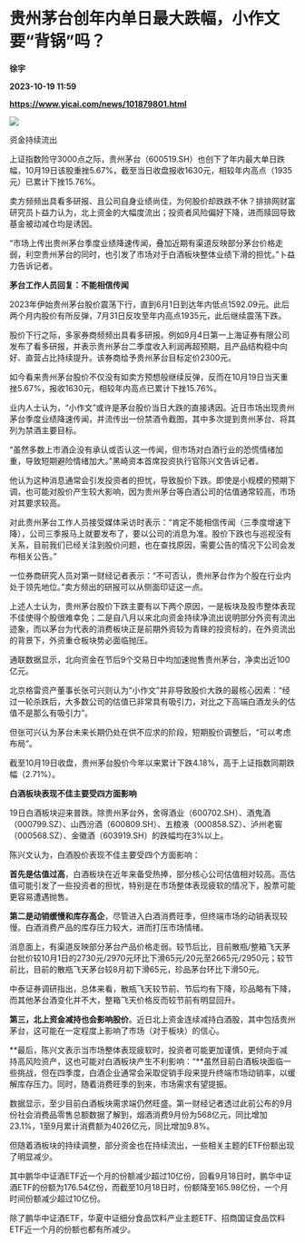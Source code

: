 # 贵州茅台创年内单日最大跌幅，小作文要“背锅”吗？
**徐宇**

**2023-10-19 11:59**

**https://www.yicai.com/news/101879801.html**

![](https://imgcdn.yicai.com/uppics/slides/2023/10/1025c3f0b335f28752399e8769bdad8f.jpg)

资金持续流出

上证指数险守3000点之际，贵州茅台（600519.SH）也创下了年内最大单日跌幅，10月19日该股重挫5.67%，截至当日收盘报收1630元，相较年内高点（1935元）已累计下挫15.76%。

卖方频频出具看多研报、且公司自身业绩尚佳，为何股价却跌跌不休？排排网财富研究员卜益力认为，北上资金的大幅度流出；投资者风险偏好下降，进而赎回导致基金被动减仓均是诱因。

“市场上传出贵州茅台季度业绩降速传闻，叠加近期有渠道反映部分茅台价格走弱，利空贵州茅台的同时，也引发了市场对于白酒板块整体业绩下滑的担忧。”卜益力告诉记者。

**茅台工作人员回复：不能相信传闻**

2023年伊始贵州茅台股价震荡下行，直到6月1日到达年内低点1592.09元。此后两个月内股价有所反弹，7月31日反攻至年内高点1935元，此后继续震荡下跌。

股价下行之际，多家券商频频出具看多研报。例如9月4日第一上海证券有限公司发布了看多研报，并表示贵州茅台二季度收入利润再超预期，且产品结构稳中向好、直营占比持续提升。该券商给予贵州茅台目标定价2300元。

如今看来贵州茅台股价不仅没有如卖方预想般继续反弹，反而在10月19日当天重挫5.67%，报收1630元，相较年内高点已累计下挫15.76%。

业内人士认为，“小作文”或许是茅台股价当日大跌的直接诱因。近日市场出现贵州茅台季度业绩降速传闻，并流传出一份禁酒令截图，其中多次提到贵州茅台、将其列为禁酒主要目标。

“虽然多数上市酒企没有承认或否认这一传闻，但市场对白酒行业的恐慌情绪加重，导致短期避险情绪加大。”黑崎资本首席投资执行官陈兴文告诉记者。

他认为这种消息通常会引发投资者的担忧，导致股价下跌。即使是小规模的预期下调，也可能对股价产生较大影响，因为贵州茅台等白酒公司的估值通常较高，市场对其要求较高。

对此贵州茅台工作人员接受媒体采访时表示：“肯定不能相信传闻（三季度增速下降），公司三季报马上就要发布了，要以公司的消息为准。股价下跌也与巡视没有关系，目前我们已经关注到股价问题，也在查找原因，需要公告的情况下公司会发布相关公告。”

一位券商研究人员对第一财经记者表示：“不可否认，贵州茅台作为个股在行业内处于领先地位。”卖方频出的研报可以从侧面印证这一点。

上述人士认为，贵州茅台股价下跌主要有以下两个原因，一是板块及股市整体表现不佳使得个股很难幸免；二是自八月以来北向资金持续净流出说明部分外资有流出迹象，而以茅台为代表的消费板块正是前期外资较为青睐的投资标的，在外资流出的背景下，外资重仓板块势必面临抛压。

通联数据显示，北向资金在节后9个交易日中均加速抛售贵州茅台，净卖出近100亿元。

北京格雷资产董事长张可兴则认为“小作文”并非导致股价大跌的最核心因素：“经过一轮杀跌后，大多数公司的估值已非常具有吸引力，对比之下高端白酒龙头的估值不是那么有吸引力”。

但张可兴认为茅台未来长期仍处在供不应求的阶段，短期股价调整后，“可以考虑布局”。

截至10月19日收盘，贵州茅台股价今年以来累计下跌4.18%，高于上证指数同期跌幅（2.71%）。

**白酒板块表现不佳主要受四方面影响**

19日白酒板块迎来普跌。除贵州茅台外，舍得酒业（600702.SH）、酒鬼酒（000799.SZ）、山西汾酒（600809.SH）、五粮液（000858.SZ）、泸州老窖（000568.SZ）、金徽酒（603919.SH）的跌幅均在3%以上。

陈兴文认为，白酒股价表现不佳主要受四个方面影响：

**首先是估值过高**，白酒板块在近年来备受热捧，部分核心公司估值相对较高。高估值可能引发了一些投资者的担忧，特别是在市场整体表现疲软的情况下，股票可能更容易遭遇抛售。

**第二是动销缓慢和库存高企**，尽管进入白酒消费旺季，但终端市场的动销表现较慢。白酒消费产品的库存压力较大，进而打压市场情绪。

消息面上，有渠道反映部分茅台产品价格走弱。较节后比，目前散瓶/整箱飞天茅台批价较10月1日的2730元/2970元环比下滑65元/20元至2665元/2950元；较节前比，目前的散瓶飞天茅台较8月初下滑65元，珍品茅台环比下滑50元。

中泰证券调研指出，总体来看，散瓶飞天较节前、节后均有下降，珍品略有下降，而其他茅台酒变化并不大，整箱飞天价格反而较节前有明显回升。

**第三，北上资金减持也会影响股价**。近日北上资金连续减持白酒股，其中包括贵州茅台，这可能在一定程度上影响了市场（对于板块）的信心。

**最后，陈兴文表示当市场整体表现疲软时，投资者可能更加谨慎，更倾向于减持高风险资产，这也可能对白酒板块产生不利影响：“**虽然目前白酒板块面临一些挑战，但在四季度，白酒企业通常会采取促销手段来提升终端市场动销率，以缓解库存压力。同时，随着消费旺季的到来，市场需求有望提振。

数据显示，至少目前白酒板块需求端仍然旺盛。第一财经记者透过此前公布的9月份社会消费品零售总额数据了解到，烟酒消费9月份为568亿元，同比增加23.1%，1至9月累计消费额为4026亿元，同比增加9.8%。

但随着酒板块的持续调整，部分资金也在持续流出，一些相关主题的ETF份额出现了明显减少。

其中鹏华中证酒ETF近一个月的份额减少超过10亿份，回看9月18日时，鹏华中证酒ETF的份额为176.54亿份，而截至10月18日时，份额降至165.98亿份，一个月时间份额减少超过10亿份。

除了鹏华中证酒ETF，华夏中证细分食品饮料产业主题ETF、招商国证食品饮料ETF近一个月的份额也都有所减少。